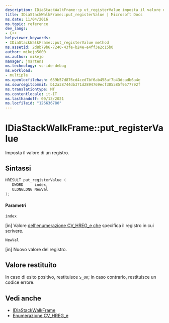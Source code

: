 ```yaml
---
description: IDiaStackWalkFrame::p ut_registerValue imposta il valore di un registro.
title: IDiaStackWalkFrame::put_registerValue | Microsoft Docs
ms.date: 11/04/2016
ms.topic: reference
dev_langs:
- C++
helpviewer_keywords:
- IDiaStackWalkFrame::put_registerValue method
ms.assetid: 2d8b79b6-7240-43fe-b24e-e4ff3e2c15b0
author: mikejo5000
ms.author: mikejo
manager: jmartens
ms.technology: vs-ide-debug
ms.workload:
- multiple
ms.openlocfilehash: 639b57d876cd4ced7bf6ab458af7b43dcadb6a4e
ms.sourcegitcommit: b12a38744db371d2894769ecf305585f9577792f
ms.translationtype: MT
ms.contentlocale: it-IT
ms.lasthandoff: 09/13/2021
ms.locfileid: "126636780"
---
```

# <a name="idiastackwalkframeput_registervalue"></a>IDiaStackWalkFrame::put_registerValue
Imposta il valore di un registro.

## <a name="syntax"></a>Sintassi

```C++
HRESULT put_registerValue ( 
   DWORD     index,
   ULONGLONG NewVal
);
```

#### <a name="parameters"></a>Parametri
 `index`

[in] Valore [dell'enumerazione CV_HREG_e che](../../debugger/debug-interface-access/cv-hreg-e.md) specifica il registro in cui scrivere.

 `NewVal`

[in] Nuovo valore del registro.

## <a name="return-value"></a>Valore restituito
 In caso di esito positivo, restituisce `S_OK`; in caso contrario, restituisce un codice errore.

## <a name="see-also"></a>Vedi anche
- [IDiaStackWalkFrame](../../debugger/debug-interface-access/idiastackwalkframe.md)
- [Enumerazione CV_HREG_e](../../debugger/debug-interface-access/cv-hreg-e.md)
